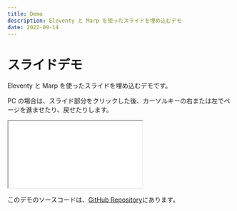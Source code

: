 ```yaml
---
title: Demo
description: Eleventy と Marp を使ったスライドを埋め込むデモ
date: 2022-09-14
---
```

# スライドデモ 

Eleventy と Marp を使ったスライドを埋め込むデモです。

PC の場合は、スライド部分をクリックした後、カーソルキーの右または左でページを進ませたり、戻せたりします。

<iframe src="/presentation/2022/09/14/introduction-of-functional-programming/" class="slide"></iframe>

このデモのソースコードは、[GitHub Repository](https://github.com/takesection/presentation)にあります。

